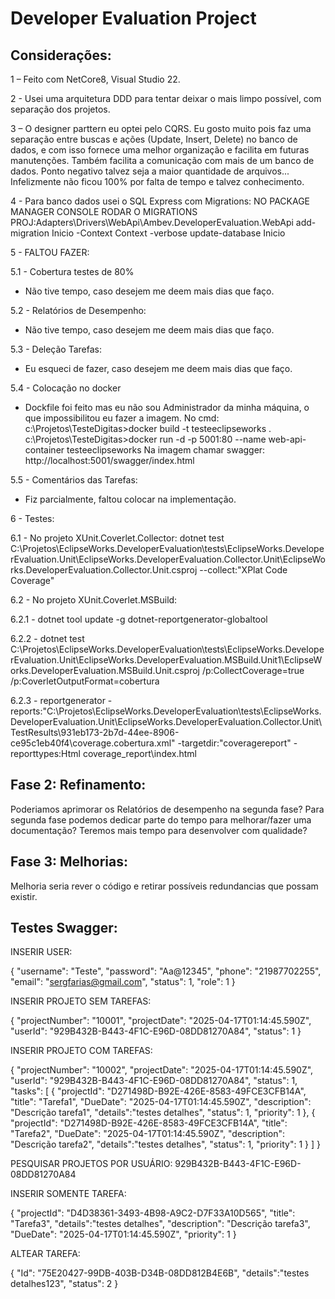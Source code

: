 # Developer Evaluation Project

## Considerações:

1 – Feito com NetCore8, Visual Studio 22.

2 - Usei uma arquitetura DDD para tentar deixar o mais limpo possível, com separação dos projetos.

3 – O designer parttern eu optei pelo CQRS. Eu gosto muito pois faz uma separação entre buscas e ações (Update, Insert, Delete) no banco de dados, 
e com isso fornece uma melhor organização e facilita em futuras manutenções. Também facilita a comunicação com mais de um banco de dados. 
Ponto negativo talvez seja a maior quantidade de arquivos... Infelizmente não ficou 100% por falta de tempo e talvez conhecimento. 

4 - Para banco dados usei o SQL Express com Migrations: 
NO PACKAGE MANAGER CONSOLE RODAR O MIGRATIONS
PROJ:Adapters\Drivers\WebApi\Ambev.DeveloperEvaluation.WebApi
add-migration Inicio -Context Context -verbose
update-database Inicio 
 
5 - FALTOU FAZER:

5.1 - Cobertura testes de 80%
* Não tive tempo, caso desejem me deem mais dias que faço. 

5.2 - Relatórios de Desempenho:
* Não tive tempo, caso desejem me deem mais dias que faço. 

5.3 - Deleção Tarefas:
* Eu esqueci de fazer, caso desejem me deem mais dias que faço.

5.4 - Colocação no docker
* Dockfile foi feito mas eu não sou Administrador da minha máquina, o que impossibilitou eu fazer a imagem. 
No cmd:
c:\Projetos\TesteDigitas>docker build -t testeeclipseworks .
c:\Projetos\TesteDigitas>docker run -d -p 5001:80 --name web-api-container testeeclipseworks
Na imagem chamar swagger: http://localhost:5001/swagger/index.html

5.5 - Comentários das Tarefas:
* Fiz parcialmente, faltou colocar na implementação.  

6 - Testes:

6.1 - No projeto XUnit.Coverlet.Collector: 
dotnet test C:\Projetos\EclipseWorks.DeveloperEvaluation\tests\EclipseWorks.DeveloperEvaluation.Unit\EclipseWorks.DeveloperEvaluation.Collector.Unit\EclipseWorks.DeveloperEvaluation.Collector.Unit.csproj --collect:"XPlat Code Coverage"

6.2 - No projeto XUnit.Coverlet.MSBuild:

6.2.1 - dotnet tool update -g dotnet-reportgenerator-globaltool

6.2.2 - dotnet test C:\Projetos\EclipseWorks.DeveloperEvaluation\tests\EclipseWorks.DeveloperEvaluation.Unit\EclipseWorks.DeveloperEvaluation.MSBuild.Unit1\EclipseWorks.DeveloperEvaluation.MSBuild.Unit.csproj /p:CollectCoverage=true /p:CoverletOutputFormat=cobertura

6.2.3 - reportgenerator -reports:"C:\Projetos\EclipseWorks.DeveloperEvaluation\tests\EclipseWorks.DeveloperEvaluation.Unit\EclipseWorks.DeveloperEvaluation.Collector.Unit\TestResults\931eb173-2b7d-44ee-8906-ce95c1eb40f4\coverage.cobertura.xml" -targetdir:"coveragereport" -reporttypes:Html coverage_report\index.html


## Fase 2: Refinamento:
Poderiamos aprimorar os Relatórios de desempenho na segunda fase? 
Para segunda fase podemos dedicar parte do tempo para melhorar/fazer uma documentação? 
Teremos mais tempo para desenvolver com qualidade?

## Fase 3: Melhorias:
Melhoria seria rever o código e retirar possíveis redundancias que possam existir.




## Testes Swagger:
INSERIR USER:

{
  "username": "Teste",
  "password": "Aa@12345",
  "phone": "21987702255",
  "email": "sergfarias@gmail.com",
  "status": 1,
  "role": 1
}


INSERIR PROJETO SEM TAREFAS:

{
  "projectNumber": "10001",
  "projectDate": "2025-04-17T01:14:45.590Z",
  "userId": "929B432B-B443-4F1C-E96D-08DD81270A84",
  "status": 1
}


INSERIR PROJETO COM TAREFAS:

{
  "projectNumber": "10002",
  "projectDate": "2025-04-17T01:14:45.590Z",
  "userId": "929B432B-B443-4F1C-E96D-08DD81270A84",
  "status": 1,
  "tasks": [
    {
      "projectId": "D271498D-B92E-426E-8583-49FCE3CFB14A",
      "title": "Tarefa1",
	  "DueDate": "2025-04-17T01:14:45.590Z",
      "description": "Descrição tarefa1",
	  "details":"testes detalhes",
      "status": 1,
      "priority": 1
    },
	{
      "projectId": "D271498D-B92E-426E-8583-49FCE3CFB14A",
      "title": "Tarefa2",
	  "DueDate": "2025-04-17T01:14:45.590Z",
      "description": "Descrição tarefa2",
	  "details":"testes detalhes",
      "status": 1,
      "priority": 1
    }
  ]
}

PESQUISAR PROJETOS POR USUÁRIO: 
929B432B-B443-4F1C-E96D-08DD81270A84



INSERIR SOMENTE TAREFA:

{
     "projectId": "D4D38361-3493-4B98-A9C2-D7F33A10D565",
     "title": "Tarefa3",
	 "details":"testes detalhes",
     "description": "Descrição tarefa3",
	 "DueDate": "2025-04-17T01:14:45.590Z",
     "priority": 1
}

ALTEAR TAREFA:

{
     "Id": "75E20427-99DB-403B-D34B-08DD812B4E6B",
     "details":"testes detalhes123",
     "status": 2
}


